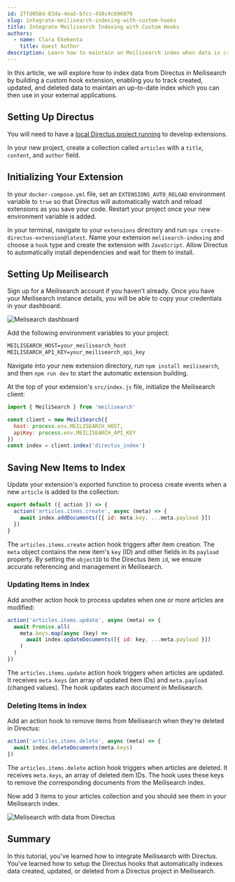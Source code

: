 ```yaml
---
id: 27fd058d-83da-4ea5-b7cc-458c4c696079
slug: integrate-meilisearch-indexing-with-custom-hooks
title: Integrate Meilisearch Indexing with Custom Hooks
authors:
  - name: Clara Ekekenta
    title: Guest Author
description: Learn how to maintain an Meilisearch index when data is created, updated, and deleted.
---
```

In this article, we will explore how to index data from Directus in Meilisearch by building a custom hook extension, enabling you to track created, updated, and deleted data to maintain an up-to-date index which you can then use in your external applications.


## Setting Up Directus

You will need to have a [local Directus project running](/getting-started/quickstart) to develop extensions.

In your new project, create a collection called `articles` with a `title`, `content`, and `author` field.

## Initializing Your Extension

In your `docker-compose.yml` file, set an `EXTENSIONS_AUTO_RELOAD` environment variable to `true` so that Directus will automatically watch and reload extensions as you save your code. Restart your project once your new environment variable is added.

In your terminal, navigate to your `extensions` directory and run `npx create-directus-extension@latest`. Name your extension `melisearch-indexing` and choose a `hook` type and create the extension with `JavaScript`. Allow Directus to automatically install dependencies and wait for them to install.

## Setting Up Meilisearch

Sign up for a Meilisearch account if you haven't already. Once you have your Meilisearch instance details, you will be able to copy your credentials in your dashboard.

![Melisearch dashboard](https://product-team.directus.app/assets/d1aab892-21de-402a-84c5-024c0c0f2f88.webp)

Add the following environment variables to your project:

```dockerfile
MEILISEARCH_HOST=your_meilisearch_host
MEILISEARCH_API_KEY=your_meilisearch_api_key
```

Navigate into your new extension directory, run `npm install meilisearch`, and then `npm run dev` to start the automatic extension building.

At the top of your extension's `src/index.js` file, initialize the Meilisearch client:

```js
import { MeiliSearch } from 'meilisearch'

const client = new MeiliSearch({
  host: process.env.MEILISEARCH_HOST,
  apiKey: process.env.MEILISEARCH_API_KEY
})
const index = client.index('directus_index')
```

## Saving New Items to Index

Update your extension's exported function to process create events when a new `article` is added to the collection:

```js
export default ({ action }) => {
  action('articles.items.create', async (meta) => {
    await index.addDocuments([{ id: meta.key, ...meta.payload }])
  })
}
```

The `articles.items.create` action hook triggers after item creation. The `meta` object contains the new item's `key` (ID) and other fields in its `payload` property. By setting the `objectID` to the Directus item `id`, we ensure accurate referencing and management in Meilisearch.

### Updating Items in Index

Add another action hook to process updates when one or more articles are modified:

```js
action('articles.items.update', async (meta) => {
  await Promise.all(
    meta.keys.map(async (key) =>
      await index.updateDocuments([{ id: key, ...meta.payload }])
    )
  )
})
```

The `articles.items.update` action hook triggers when articles are updated. It receives `meta.keys` (an array of updated item IDs) and `meta.payload` (changed values). The hook updates each document in Meilisearch.

### Deleting Items in Index

Add an action hook to remove items from Meilisearch when they're deleted in Directus:

```js
action('articles.items.delete', async (meta) => {
  await index.deleteDocuments(meta.keys)
})
```

The `articles.items.delete` action hook triggers when articles are deleted. It receives `meta.keys`, an array of deleted item IDs. The hook uses these keys to remove the corresponding documents from the Meilisearch index.

Now add 3 items to your articles collection and you should see them in your Meilisearch index.

![Melisearch with data from Directus](https://product-team.directus.app/assets/90307d1c-889f-4067-a031-57b621898eaf.webp)


## Summary

In this tutorial, you've learned how to integrate Meilisearch with Directus. You've learned how to setup the Directus hooks that automatically indexes data created, updated, or deleted from a Directus project in Meilisearch.
